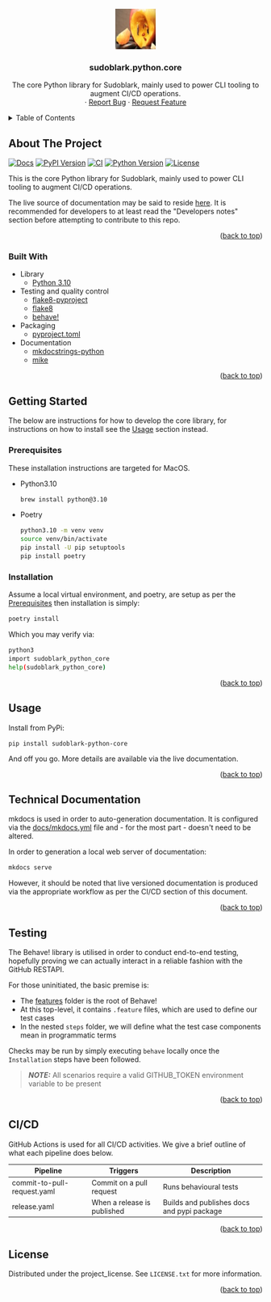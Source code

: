 <!-- PROJECT LOGO -->
<br />
<div align="center">
  <a href="https://github.com/sudoblark/sudoblark.python.core">
    <img src="./docs/logo.jpg" alt="Logo" width="80" height="80">
  </a>

<h3 align="center">sudoblark.python.core</h3>

  <p align="center">
    The core Python library for Sudoblark, mainly used to power CLI tooling to augment CI/CD operations.
    <br>
    &middot;
    <a href="https://github.com/sudoblark/sudoblark.python.core/issues/new?labels=bug&template=bug-report---.md">Report Bug</a>
    &middot;
    <a href="https://github.com/sudoblark/sudoblark.python.core/issues/new?labels=enhancement&template=feature-request---.md">Request Feature</a>
  </p>
</div>

<!-- TABLE OF CONTENTS -->
<details>
  <summary>Table of Contents</summary>
  <ol>
    <li>
      <a href="#about-the-project">About The Project</a>
      <ul>
        <li><a href="#built-with">Built With</a></li>
      </ul>
    </li>
    <li>
      <a href="#getting-started">Getting Started</a>
      <ul>
        <li><a href="#prerequisites">Prerequisites</a></li>
        <li><a href="#installation">Installation</a></li>
      </ul>
    </li>
    <li><a href="#usage">Usage</a></li>
    <li><a href="#technical-documentation">Technical Documentation</a></li>
    <li><a href="#testing">Testing</a></li>
    <li><a href="#cicd">CI/CD</a></li>
    <li><a href="#license">License</a></li>
    <li><a href="#contact">Contact</a></li>
  </ol>
</details>

<!-- ABOUT THE PROJECT -->
## About The Project
[![Docs](https://img.shields.io/badge/docs-latest-blue?logo=readthedocs)](https://sudoblark.github.io/sudoblark.python.core/latest/)
[![PyPI Version](https://img.shields.io/pypi/v/sudoblark-python-core)](https://pypi.org/project/sudoblark-python-core/)
[![CI](https://github.com/sudoblark/sudoblark.python.core/actions/workflows/commit-to-pull-request.yaml/badge.svg)](https://github.com/sudoblark/sudoblark.python.core/actions/workflows/commit-to-pull-request.yaml)
[![Python Version](https://img.shields.io/pypi/pyversions/sudoblark-python-core)](https://pypi.org/project/sudoblark-python-core/)
[![License](https://img.shields.io/github/license/sudoblark/sudoblark.python.core)](https://github.com/sudoblark/sudoblark.python.core/blob/main/LICENSE.txt)

This is the core Python library for Sudoblark, mainly used to power CLI tooling
to augment CI/CD operations.

The live source of documentation may be said to reside [here](https://sudoblark.github.io/sudoblark.python.core/latest). It
is recommended for developers to at least read the "Developers notes" section
before attempting to contribute to this repo.

<p align="right">(<a href="#readme-top">back to top</a>)</p>

### Built With

* Library
  * [Python 3.10](https://docs.python.org/3.10/)
* Testing and quality control
  * [flake8-pyproject](https://pypi.org/project/Flake8-pyproject/)
  * [flake8](https://flake8.pycqa.org/en/latest/)
  * [behave!](https://behave.readthedocs.io/en/latest/)
* Packaging
  * [pyproject.toml](https://packaging.python.org/en/latest/guides/writing-pyproject-toml/)
* Documentation
  * [mkdocstrings-python](https://mkdocstrings.github.io/python/)
  * [mike](https://pypi.org/project/mike/)

<p align="right">(<a href="#readme-top">back to top</a>)</p>

<!-- GETTING STARTED -->
## Getting Started

The below are instructions for how to develop the core library,
for instructions on how to install see the <a href="#usage">Usage</a>
section instead.

### Prerequisites

These installation instructions are targeted for MacOS.

* Python3.10
    ```sh
    brew install python@3.10
    ```
* Poetry
  ```sh
  python3.10 -m venv venv
  source venv/bin/activate
  pip install -U pip setuptools
  pip install poetry
  ```

### Installation

Assume a local virtual environment, and poetry, are setup as per
the <a href="#prerequisites">Prerequisites</a> then installation
is simply:

```sh
poetry install
```

Which you may verify via:

```sh
python3
import sudoblark_python_core
help(sudoblark_python_core)
```

<p align="right">(<a href="#readme-top">back to top</a>)</p>


<!-- USAGE EXAMPLES -->
## Usage

Install from PyPi:

```shell
pip install sudoblark-python-core
```

And off you go. More details are available via the live documentation.

<p align="right">(<a href="#readme-top">back to top</a>)</p>

<!-- TECHNICAL DOCUMENTATION -->
## Technical Documentation

mkdocs is used in order to auto-generation documentation. It is configured via
the [docs/mkdocs.yml](./docs/mkdocs.yml) file and - for the most part - doesn't
need to be altered.

In order to generation a local web server of documentation:

```sh
mkdocs serve
```

However, it should be noted that live versioned documentation is produced via
the appropriate workflow as per the CI/CD section of this document.

<p align="right">(<a href="#readme-top">back to top</a>)</p>

<!-- Testing -->
## Testing

The Behave! library is utilised in order to conduct end-to-end testing, hopefully proving
we can actually interact in a reliable fashion with the GitHub RESTAPI.

For those uninitiated, the basic premise is:
- The [features](features) folder is the root of Behave!
- At this top-level, it contains `.feature` files, which are used to define our test cases
- In the nested `steps` folder, we will define what the test case components mean in programmatic terms

Checks may be run by simply executing `behave` locally once the `Installation` steps have been followed.

> **_NOTE:_**  All scenarios require a valid GITHUB_TOKEN environment variable to be present

<p align="right">(<a href="#readme-top">back to top</a>)</p>

<!-- CI/CD -->
## CI/CD

GitHub Actions is used for all CI/CD activities. We give a brief outline of what
each pipeline does below.

| Pipeline                    | Triggers                    | Description                                |
|-----------------------------|-----------------------------|--------------------------------------------|
| commit-to-pull-request.yaml | Commit on a pull request    | Runs behavioural tests                     |
| release.yaml                | When a release is published | Builds and publishes docs and pypi package |


<p align="right">(<a href="#readme-top">back to top</a>)</p>

<!-- LICENSE -->
## License

Distributed under the project_license. See `LICENSE.txt` for more information.

<p align="right">(<a href="#readme-top">back to top</a>)</p>
